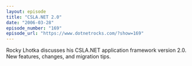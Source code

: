 ```yaml
---
layout: episode
title: "CSLA.NET 2.0"
date: "2006-03-28"
episode_number: "169"
episode_url: "https://www.dotnetrocks.com/?show=169"
---
```


Rocky Lhotka discusses his CSLA.NET application framework version 2.0. New features, changes, and migration tips.
